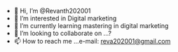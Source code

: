 - 👋 Hi, I’m @Revanth202001
- 👀 I’m interested in Digital marketing
- 🌱 I’m currently learning mastering in digital marketing
- 💞️ I’m looking to collaborate on ...?
- 📫 How to reach me ...e-mail: reva202001@gmail.com

<!---
Revanth202001/Revanth202001 is a ✨ special ✨ repository because its `README.md` (this file) appears on your GitHub profile.
You can click the Preview link to take a look at your changes.
--->
